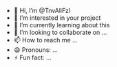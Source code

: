 - 👋 Hi, I’m @TnvAliFzl
- 👀 I’m interested in your project
- 🌱 I’m currently learning about this
- 💞️ I’m looking to collaborate on ...
- 📫 How to reach me ...
- 😄 Pronouns: ...
- ⚡ Fun fact: ...

<!---
TnvAliFzl/TnvAliFzl is a ✨ special ✨ repository because its `README.md` (this file) appears on your GitHub profile.
You can click the Preview link to take a look at your changes.
--->
